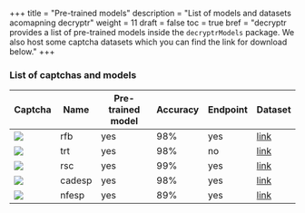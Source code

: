 +++
title = "Pre-trained models"
description = "List of models and datasets acomapning decryptr"
weight = 11
draft = false
toc = true
bref = "decryptr provides a list of pre-trained models inside the `decryptrModels` package. We also host some captcha datasets which you can find the link for download below."
+++

### List of captchas and models

<table>
    <thead>
      <tr>
        <th>Captcha</th>
        <th>Name</th>
        <th>Pre-trained model</th>
        <th>Accuracy</th>
        <th>Endpoint</th>
        <th>Dataset</th>
      </tr>
    </thead>
    <tbody>
      <tr>
        <td><img src="/img/sample-captcha.png"<img></td>
        <td>rfb</td>
        <td>yes</td>
        <td>98%</td>
        <td>yes</td>
        <td><a href="https://storage.googleapis.com/decryptr/data-raw/rfb.zip">link</a></td>
      </tr>
      <tr>
        <td><img src="/img/trt-captcha.png"<img></td>
        <td>trt</td>
        <td>yes</td>
        <td>98%</td>
        <td>no</td>
        <td><a href="https://storage.googleapis.com/decryptr/data-raw/trt.zip">link</a></td>
      </tr>
      <tr>
        <td><img src="/img/captcha_2a2x.png"<img></td>
        <td>rsc</td>
        <td>yes</td>
        <td>99%</td>
        <td>yes</td>
        <td><a href="https://storage.googleapis.com/decryptr/data-raw/rsc.zip">link</a></td>
      </tr>
      <tr>
        <td><img src="/img/cadesp_4lsm.png"<img></td>
        <td>cadesp</td>
        <td>yes</td>
        <td>98%</td>
        <td>yes</td>
        <td><a href="https://storage.googleapis.com/decryptr/data-raw/cadesp.zip">link</a></td>
      </tr>
      <tr>
        <td><img src="/img/nfe.png"<img></td>
        <td>nfesp</td>
        <td>yes</td>
        <td>89%</td>
        <td>yes</td>
        <td><a href="https://storage.googleapis.com/decryptr/data-raw/nfe.zip">link</a></td>
      </tr>
    </tbody>
</table>

